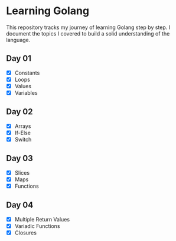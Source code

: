 # Learning Golang

This repository tracks my journey of learning Golang step by step. I document the topics I covered to build a solid understanding of the language.

## Day 01

- [x] Constants
- [x] Loops
- [x] Values
- [x] Variables

## Day 02

- [x] Arrays
- [x] If-Else
- [x] Switch

## Day 03

- [x] Slices
- [x] Maps
- [x] Functions

## Day 04

- [x] Multiple Return Values
- [x] Variadic Functions
- [x] Closures
